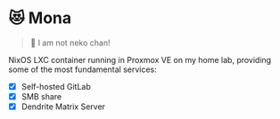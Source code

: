 # 😻 Mona

> 💢 I am not neko chan!

NixOS LXC container running in Proxmox VE on my home lab, providing some of the most fundamental services:

- [x] Self-hosted GitLab
- [x] SMB share
- [x] Dendrite Matrix Server
